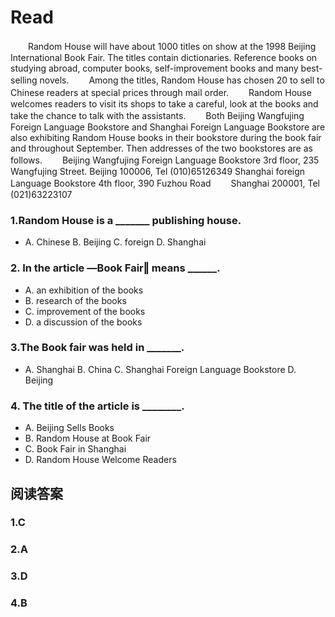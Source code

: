 # Read

　　Random House will have about 1000 titles on show at the 1998 Beijing International Book Fair. The titles contain dictionaries. Reference books on studying abroad, computer books, self-improvement books and many best-selling novels.
　　Among the titles, Random House has chosen 20 to sell to Chinese readers at special prices through mail order.
　　Random House welcomes readers to visit its shops to take a careful, look at the books and take the chance to talk with the assistants.
　　Both Beijing Wangfujing Foreign Language Bookstore and Shanghai Foreign Language Bookstore are also exhibiting Random House books in their bookstore during the book fair and throughout September. Then addresses of the two bookstores are as follows.
　　Beijing Wangfujing Foreign Language Bookstore 3rd floor, 235 Wangfujing Street. Beijing 100006, Tel (010)65126349 Shanghai foreign Language Bookstore 4th floor, 390 Fuzhou Road
　　Shanghai 200001, Tel (021)63223107
### 1.Random House is a _______ publishing house.
* A. Chinese B. Beijing C. foreign D. Shanghai
### 2. In the article ―Book Fair‖ means ______.
* A. an exhibition of the books 
* B. research of the books 
* C. improvement of the books 
* D. a discussion of the books
### 3.The Book fair was held in _______.
* A. Shanghai B. China C. Shanghai Foreign Language Bookstore D. Beijing
### 4. The title of the article is ________.
* A. Beijing Sells Books 
* B. Random House at Book Fair
* C. Book Fair in Shanghai 
* D. Random House Welcome Readers
## 阅读答案
### 1.C
### 2.A
### 3.D
### 4.B
